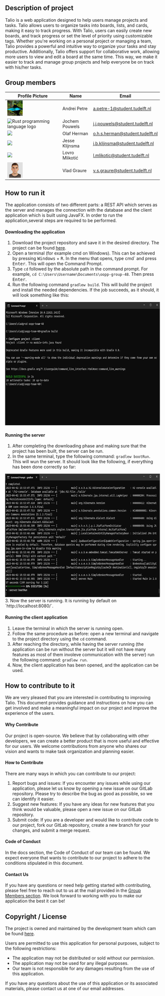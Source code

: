 ## Description of project
Talio is a web application designed to help users manage projects and tasks. Talio allows users to organize
tasks into boards, lists, and cards, making it easy to track progress. With Talio, users can easily
create new boards, and track progress or set the level of priority using customizable tags. Whether you're working on a personal project
or managing a team, Talio provides a powerful and intuitive way to organize your tasks and stay productive.
Additionally, Talio offers support for collaborative work, allowing more users to view and edit a board at the same time. This way, we make it easier
to track and manage group projects and help everyone be on track with his/her tasks.

## Group members
[](#group-members)

| Profile Picture                                                                                                                                            | Name | Email |
|------------------------------------------------------------------------------------------------------------------------------------------------------------|---|---|
| ![birb](./resources/birb.png)                                                                                                                              | Andrei Petre | a.petre-1@student.tudelft.nl |
| <img src="https://upload.wikimedia.org/wikipedia/commons/d/d5/Rust_programming_language_black_logo.svg" alt="Rust programming language logo" height="50">  | Jochem Pouwels | j.j.pouwels@student.tudelft.nl |
| ![](https://eu.ui-avatars.com/api/?name=OOPP&length=4&size=50&color=DDD&background=777&font-size=0.325)                                                    | Olaf Herman | o.h.s.herman@student.tudelft.nl |
| ![](https://eu.ui-avatars.com/api/?name=OOPP&length=4&size=50&color=DDD&background=777&font-size=0.325)                                                    | Jesse Klijnsma | j.b.klijnsma@student.tudelft.nl |
| ![](https://eu.ui-avatars.com/api/?name=OOPP&length=4&size=50&color=DDD&background=777&font-size=0.325)                                                    | Lovro Mlikotić | l.mlikotic@student.tudelft.nl |
| <img src="./resources/vlad.jpeg" height="50">                                                                                                              | Vlad Graure | v.s.graure@student.tudelft.nl |

## How to run it

The application consists of two different parts: a REST API which serves as the server and manages the connection with the database and
the client application which is built using JavaFX. In order to run the application,several steps are required to be performed.

#### Downloading the application
1. Download the project repository and save it in the desired directory. The project can be found [here](https://gitlab.ewi.tudelft.nl/cse1105/2022-2023/teams/oopp-team-48.git).
2. Open a terminal (for example cmd on Windows). This can be achieved by pressing <kbd>Windows</kbd> + <kbd>R</kbd>. In the menu that opens, type
cmd` and press <kbd>Enter</kbd>. This will open the Command Prompt.
3. Type `cd` followed by the absolute path in the command prompt. For example, `cd C:\Users\Username\Documents\oopp-group-48`. Then press <kbd>Enter</kbd>.
4. Run the following command `gradlew build`. This will build the project and install the needed dependencies. If the job succeeds, as it should, it will look something like this:
<img src="./resources/build.jpg" height="400">

#### Running the server
1. After completing the downloading phase and making sure that the project has been built, the server can be run.
2. In the same terminal, type the following command: `gradlew bootRun`. This will wun the server. It should look like the following, if everything has
been done correctly so far:
<img src="./resources/BootRun.jpg" height="400">
3. Now the server is running. It is running by default on `http://localhost:8080/`.

#### Running the client application
1. Leave the terminal in which the server is running open.
2. Follow the same procedure as before: open a new terminal and navigate to the project directory using the `cd` command.
3. After reaching the directory, while having the server running (the application can be run without the server but it will not have many features as most of them involeve
communication with the server) run the following command: `gradlew run`.
4. Now, the client application has been opened, and the application can be used.

## How to contribute to it
We are very pleased that you are interested in contributing to improving Talio. 
This document provides guidance and instructions on how you can get involved and make a meaningful impact on our project and improve the experience of the users.

#### Why Contribute
Our project is open-source. We believe that by collaborating with other developers, we can create a better product that is more useful and effective for our users.
We welcome contributions from anyone who shares our vision and wants to make task organization and planning easier.

#### How to Contribute
There are many ways in which you can contribute to our project:

1. Report bugs and issues: If you encounter any issues while using our application, please let us know by opening a new issue on our GitLab repository. Please try to describe the
bug as good as possible, so we can identify it easier.
2. Suggest new features: If you have any ideas for new features that you think would be valuable, please open a new issue on our GitLab repository.
3. Submit code: If you are a developer and would like to contribute code to our project, fork our GitLab repository, create a new branch for your changes, and submit a merge request.

#### Code of Conduct
In the docs section, the Code of Conduct of our team can be found. We expect everyone that wants to contribute to our project to adhere to the conditions stipulated in this document.

#### Contact Us
If you have any questions or need help getting started with contributing, please feel free to reach out to us at the mail provided in the [Group Members section](#group-members). 
We look forward to working with you to make our application the best it can be!

## Copyright / License
The project is owned and maintained by the development team which cam be found [here](#group-members).

Users are permitted to use this application for personal purposes, subject to the following restrictions:

- The application may not be distributed or sold without our permission.
- The application may not be used for any illegal purposes.
- Our team is not responsible for any damages resulting from the use of this application.

If you have any questions about the use of this application or its associated materials, please contact us at one of our email addresses.